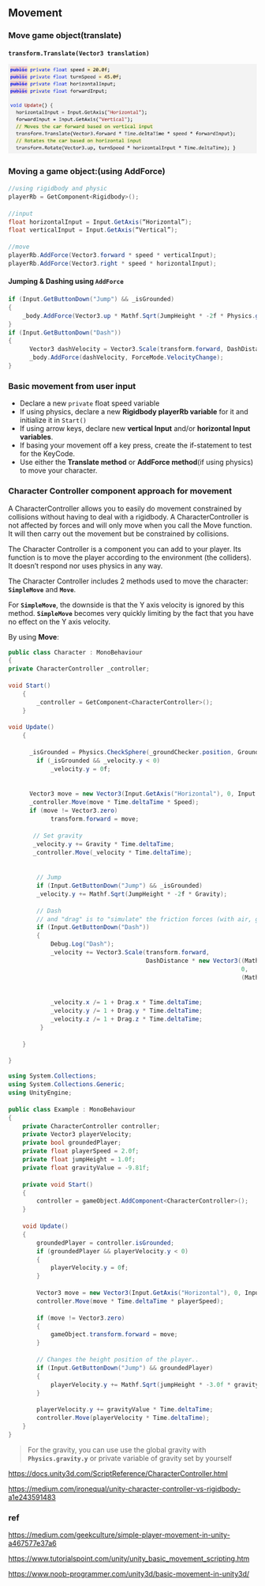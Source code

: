 ## Movement

### Move game object(translate)
**`transform.Translate(Vector3 translation)`**

![](./translate().png)


### Moving a game object:(using AddForce)

```cs
//using rigidbody and physic
playerRb = GetComponent<Rigidbody>();

//input
float horizontalInput = Input.GetAxis(“Horizontal”);
float verticalInput = Input.GetAxis(“Vertical”);

//move
playerRb.AddForce(Vector3.forward * speed * verticalInput);
playerRb.AddForce(Vector3.right * speed * horizontalInput);
```

#### Jumping & Dashing using `AddForce`

```cs
if (Input.GetButtonDown("Jump") && _isGrounded)
{
    _body.AddForce(Vector3.up * Mathf.Sqrt(JumpHeight * -2f * Physics.gravity.y), ForceMode.VelocityChange);
}
if (Input.GetButtonDown("Dash"))
{
      Vector3 dashVelocity = Vector3.Scale(transform.forward, DashDistance * new Vector3((Mathf.Log(1f / (Time.deltaTime *   _body.drag + 1)) / -Time.deltaTime), 0, (Mathf.Log(1f / (Time.deltaTime * _body.drag + 1)) / -Time.deltaTime)));
      _body.AddForce(dashVelocity, ForceMode.VelocityChange);
}
```





### Basic movement from user input

- Declare a new `private` float speed variable
- If using physics, declare a new **Rigidbody playerRb variable** for it and initialize it in `Start()`
- If using arrow keys, declare new **vertical Input** and/or **horizontal Input variables**.
- If basing your movement off a key press, create the if-statement to test for the KeyCode.
- Use either the **Translate method** or **AddForce method**(if using physics) to move your character.



### Character Controller component approach for movement
A CharacterController allows you to easily do movement constrained by collisions without having to deal with a rigidbody. A CharacterController is not affected by forces and will only move when you call the Move function. It will then carry out the movement but be constrained by collisions.

The Character Controller is a component you can add to your player. Its function is to move the player according to the environment (the colliders).
It doesn’t respond nor uses physics in any way.


The Character Controller includes 2 methods used to move the character: **`SimpleMove`** and **`Move`**.

For **`SimpleMove`**, the downside is that the Y axis velocity is ignored by this method. **`SimpleMove`** becomes very quickly limiting by the fact that you have no effect on the Y axis velocity.

By using **Move**:
```cs
public class Character : MonoBehaviour
{ 
private CharacterController _controller;

void Start()
    {
        _controller = GetComponent<CharacterController>();
    }
    
void Update()
    {

      _isGrounded = Physics.CheckSphere(_groundChecker.position, GroundDistance, Ground, QueryTriggerInteraction.Ignore);
        if (_isGrounded && _velocity.y < 0)
            _velocity.y = 0f;


      Vector3 move = new Vector3(Input.GetAxis("Horizontal"), 0, Input.GetAxis("Vertical"));
      _controller.Move(move * Time.deltaTime * Speed);
      if (move != Vector3.zero)
            transform.forward = move;

       // Set gravity 
       _velocity.y += Gravity * Time.deltaTime;
       _controller.Move(_velocity * Time.deltaTime);


        // Jump
        if (Input.GetButtonDown("Jump") && _isGrounded)
        _velocity.y += Mathf.Sqrt(JumpHeight * -2f * Gravity);

        // Dash
        // and "drag" is to "simulate" the friction forces (with air, ground etc…). Drag is an arbitrary value between 0 and Infinity
        if (Input.GetButtonDown("Dash"))
        {
            Debug.Log("Dash");
            _velocity += Vector3.Scale(transform.forward, 
                                       DashDistance * new Vector3((Mathf.Log(1f / (Time.deltaTime * Drag.x + 1)) / Time.deltaTime), 
                                                                  0, 
                                                                  (Mathf.Log(1f / (Time.deltaTime * Drag.z + 1)) / -Time.deltaTime)));

            
            _velocity.x /= 1 + Drag.x * Time.deltaTime;
            _velocity.y /= 1 + Drag.y * Time.deltaTime;
            _velocity.z /= 1 + Drag.z * Time.deltaTime;
         }

    }
    
}

```



```cs
using System.Collections;
using System.Collections.Generic;
using UnityEngine;

public class Example : MonoBehaviour
{
    private CharacterController controller;
    private Vector3 playerVelocity;
    private bool groundedPlayer;
    private float playerSpeed = 2.0f;
    private float jumpHeight = 1.0f;
    private float gravityValue = -9.81f;

    private void Start()
    {
        controller = gameObject.AddComponent<CharacterController>();
    }

    void Update()
    {
        groundedPlayer = controller.isGrounded;
        if (groundedPlayer && playerVelocity.y < 0)
        {
            playerVelocity.y = 0f;
        }

        Vector3 move = new Vector3(Input.GetAxis("Horizontal"), 0, Input.GetAxis("Vertical"));
        controller.Move(move * Time.deltaTime * playerSpeed);

        if (move != Vector3.zero)
        {
            gameObject.transform.forward = move;
        }

        // Changes the height position of the player..
        if (Input.GetButtonDown("Jump") && groundedPlayer)
        {
            playerVelocity.y += Mathf.Sqrt(jumpHeight * -3.0f * gravityValue);
        }

        playerVelocity.y += gravityValue * Time.deltaTime;
        controller.Move(playerVelocity * Time.deltaTime);
    }
}

```


> For the gravity, you can use use the global gravity with **`Physics.gravity.y`** or private variable of gravity set by yourself

https://docs.unity3d.com/ScriptReference/CharacterController.html

https://medium.com/ironequal/unity-character-controller-vs-rigidbody-a1e243591483



### ref

https://medium.com/geekculture/simple-player-movement-in-unity-a467577e37a6

https://www.tutorialspoint.com/unity/unity_basic_movement_scripting.htm

https://www.noob-programmer.com/unity3d/basic-movement-in-unity3d/





